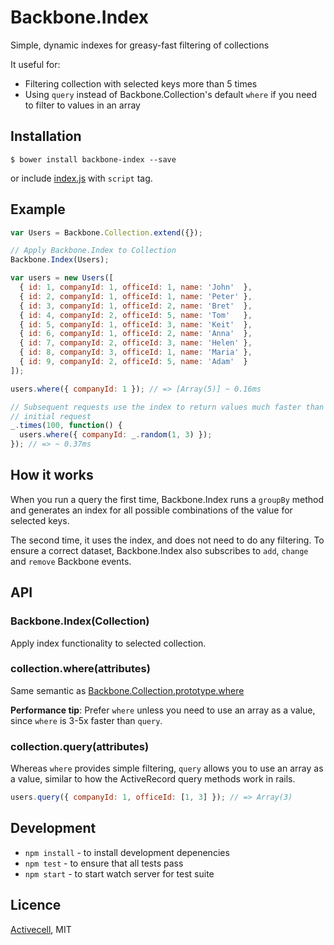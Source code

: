 # Backbone.Index

  Simple, dynamic indexes for greasy-fast filtering of collections

  It useful for:

  * Filtering collection with selected keys more than 5 times
  * Using `query` instead of Backbone.Collection's default `where` if you need
    to filter to values in an array

## Installation

    $ bower install backbone-index --save

  or include [index.js]() with `script` tag.

## Example

```js
var Users = Backbone.Collection.extend({});

// Apply Backbone.Index to Collection
Backbone.Index(Users);

var users = new Users([
  { id: 1, companyId: 1, officeId: 1, name: 'John'  },
  { id: 2, companyId: 1, officeId: 1, name: 'Peter' },
  { id: 3, companyId: 1, officeId: 2, name: 'Bret'  },
  { id: 4, companyId: 2, officeId: 5, name: 'Tom'   },
  { id: 5, companyId: 1, officeId: 3, name: 'Keit'  },
  { id: 6, companyId: 1, officeId: 2, name: 'Anna'  },
  { id: 7, companyId: 2, officeId: 3, name: 'Helen' },
  { id: 8, companyId: 3, officeId: 1, name: 'Maria' },
  { id: 9, companyId: 2, officeId: 5, name: 'Adam'  }
]);

users.where({ companyId: 1 }); // => [Array(5)] ~ 0.16ms

// Subsequent requests use the index to return values much faster than the
// initial request
_.times(100, function() {
  users.where({ companyId: _.random(1, 3) });
}); // => ~ 0.37ms
```

## How it works

  When you run a query the first time, Backbone.Index runs a `groupBy` method
  and generates an index for all possible combinations of the value for
  selected keys.

  The second time, it uses the index, and does not need to do any filtering.
  To ensure a correct dataset, Backbone.Index also subscribes to `add`,
  `change` and `remove` Backbone events.

## API

### Backbone.Index(Collection)

  Apply index functionality to selected collection.

### collection.where(attributes)

  Same semantic as [Backbone.Collection.prototype.where](http://documentcloud.github.io/backbone/#Collection-where)

  **Performance tip**: Prefer `where` unless you need to use an array as a
  value, since `where` is 3-5x faster than `query`.

### collection.query(attributes)

  Whereas `where` provides simple filtering, `query` allows you to use an array
  as a value, similar to how the ActiveRecord query methods work in rails.

 ```js
 users.query({ companyId: 1, officeId: [1, 3] }); // => Array(3)
 ```

## Development

  * `npm install` - to install development depenencies
  * `npm test` - to ensure that all tests pass
  * `npm start` - to start watch server for test suite

## Licence

  [Activecell](http://activecell.com/), MIT
